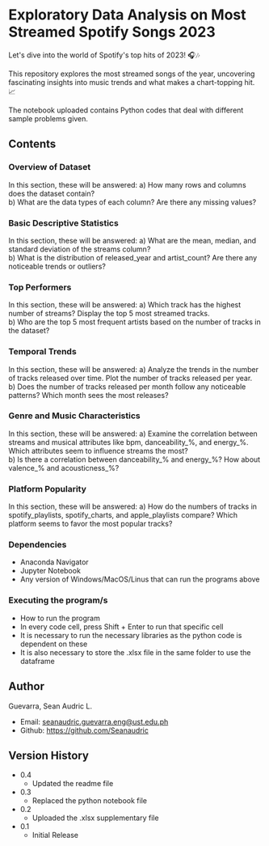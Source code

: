 # Exploratory Data Analysis on Most Streamed Spotify Songs 2023

Let's dive into the world of Spotify's top hits of 2023! 🎧🎶

This repository explores the most streamed songs of the year, uncovering fascinating insights into music trends and what makes a chart-topping hit. 📈

The notebook uploaded contains Python codes that deal with different sample problems given.

## Contents

### Overview of Dataset
In this section, these will be answered:
a) How many rows and columns does the dataset contain?                            
b) What are the data types of each column? Are there any missing values?

### Basic Descriptive Statistics
In this section, these will be answered:
a) What are the mean, median, and standard deviation of the streams column?                       
b) What is the distribution of released_year and artist_count? Are there any noticeable trends or outliers?

### Top Performers
In this section, these will be answered:
a) Which track has the highest number of streams? Display the top 5 most streamed tracks.                  
b) Who are the top 5 most frequent artists based on the number of tracks in the dataset?

### Temporal Trends
In this section, these will be answered:
a) Analyze the trends in the number of tracks released over time. Plot the number of tracks released per year.                
b) Does the number of tracks released per month follow any noticeable patterns? Which month sees the most releases?

### Genre and Music Characteristics
In this section, these will be answered:
a) Examine the correlation between streams and musical attributes like bpm, danceability_%, and energy_%. Which attributes seem to influence streams the most?                  
b) Is there a correlation between danceability_% and energy_%? How about valence_% and acousticness_%?

### Platform Popularity
In this section, these will be answered:
a) How do the numbers of tracks in spotify_playlists, spotify_charts, and apple_playlists compare? Which platform seems to favor the most popular tracks?               

### Dependencies
* Anaconda Navigator
* Jupyter Notebook
* Any version of Windows/MacOS/Linus that can run the programs above

### Executing the program/s
* How to run the program
* In every code cell, press Shift + Enter to run that specific cell
* It is necessary to run the necessary libraries as the python code is dependent on these
* It is also necessary to store the .xlsx file in the same folder to use the dataframe

## Author
Guevarra, Sean Audric L.
 * Email: seanaudric.guevarra.eng@ust.edu.ph
 * Github: https://github.com/Seanaudric

## Version History
* 0.4
  * Updated the readme file
* 0.3
  * Replaced the python notebook file
* 0.2
  * Uploaded the .xlsx supplementary file
* 0.1
  * Initial Release
